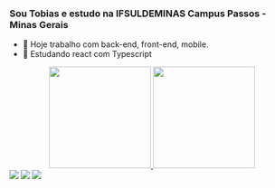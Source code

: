 ### Sou Tobias e estudo na IFSULDEMINAS Campus Passos - Minas Gerais
- 🔭 Hoje trabalho com back-end, front-end, mobile.
- 🌱 Estudando react com Typescript

<div align="center">
  <a href="https://github.com/tobiascarlos">
  <img height="180em" src="https://github-readme-stats.vercel.app/api?username=tobiascarlos&show_icons=true&theme=onedark&include_all_commits=true&count_private=true"/>
  <img height="180em" src="https://github-readme-stats.vercel.app/api/top-langs/?username=tobiascarlos&layout=compact&langs_count=7&theme=onedark"/>
</div>


<div> 
 <a href="https://discord.gg/WsZnPjVsp3" target="_blank"><img src="https://img.shields.io/badge/Discord-7289DA?style=for-the-badge&logo=discord&logoColor=white" target="_blank"></a> 
  <a href = "mailto:tobiasbandeiracarlos@gmail.com"><img src="https://img.shields.io/badge/-Gmail-%23333?style=for-the-badge&logo=gmail&logoColor=white" target="_blank"></a>
  <a href="https://www.linkedin.com/in/tobias-bandeira-65a295240/" target="_blank"><img src="https://img.shields.io/badge/-LinkedIn-%230077B5?style=for-the-badge&logo=linkedin&logoColor=white" target="_blank"></a> 

 
</div>
